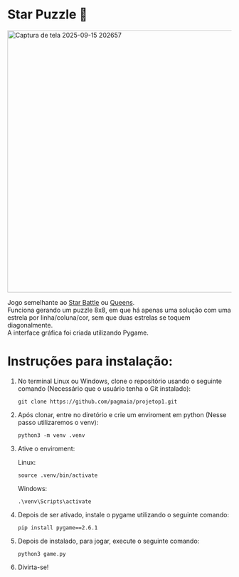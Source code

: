 
# Star Puzzle 🌟
<img width="795" height="590" alt="Captura de tela 2025-09-15 202657" src="https://github.com/user-attachments/assets/8ab8a3c3-de2f-40ff-af53-f10cd619c1e1" /> 


Jogo semelhante ao [Star Battle](https://starbattle.puzzlebaron.com/play.php) ou [Queens](https://www.linkedin.com/games/queens).  
Funciona gerando um puzzle 8x8, em que há apenas uma solução com uma estrela por linha/coluna/cor, sem que duas estrelas se toquem diagonalmente.  
A interface gráfica foi criada utilizando Pygame.  

# Instruções para instalação:
1. No terminal Linux ou Windows, clone o repositório usando o seguinte comando (Necessário que o usuário tenha o Git instalado):
   ```
   git clone https://github.com/pagmaia/projetop1.git
   ```
2. Após clonar, entre no diretório e crie um enviroment em python (Nesse passo utilizaremos o venv):
   ```
   python3 -m venv .venv
   ```
3. Ative o enviroment:

   Linux:
   ```
   source .venv/bin/activate
   ```
   Windows:
   ```
   .\venv\Scripts\activate
   ```
5. Depois de ser ativado, instale o pygame utilizando o seguinte comando:
   ```
   pip install pygame==2.6.1
   ```
6. Depois de instalado, para jogar, execute o seguinte comando:
   ```
   python3 game.py
   ```
7. Divirta-se!

   
